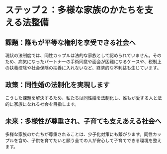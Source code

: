 # ステップ２：多様な家族のかたちを支える法整備

## 課題：誰もが平等な権利を享受できる社会へ

現状の法制度では、同性カップルは法的な家族として認められていません。そのため、病気になったパートナーの手術同意や面会が困難になるケースや、税制上の扶養控除や社会保険の扶養に入れないなど、経済的な不利益も生じています。

## 政策：同性婚の法制化を実現します

こうした課題を解決するため、私たちは同性婚を法制化し、誰もが愛する人と法的に家族になれる社会を目指します。

## 未来：多様性が尊重され、子育ても支えあえる社会へ

多様な家族のかたちが尊重されることは、少子化対策にも繋がります。同性カップルを含め、子供を育てたいと願う全ての人が安心して子育てできる環境を整えます。